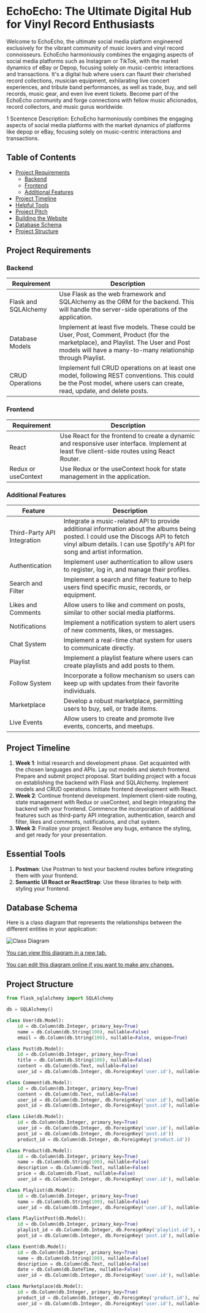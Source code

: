 # EchoEcho: The Ultimate Digital Hub for Vinyl Record Enthusiasts

Welcome to EchoEcho, the ultimate social media platform engineered exclusively for the vibrant community of music lovers and vinyl record connoisseurs. EchoEcho harmoniously combines the engaging aspects of social media platforms such as Instagram or TikTok, with the market dynamics of eBay or Depop, focusing solely on music-centric interactions and transactions. It's a digital hub where users can flaunt their cherished record collections, musician equipment, exhilarating live concert experiences, and tribute band performances, as well as trade, buy, and sell records, music gear, and even live event tickets. Become part of the EchoEcho community and forge connections with fellow music aficionados, record collectors, and music gurus worldwide.

1 Scentence Description: EchoEcho harmoniously combines the engaging aspects of social media platforms with the market dynamics of platforms like depop or eBay, focusing solely on music-centric interactions and transactions. 

## Table of Contents

- [Project Requirements](#project-requirements)
  - [Backend](#backend)
  - [Frontend](#frontend)
  - [Additional Features](#additional-features)
- [Project Timeline](#project-timeline)
- [Helpful Tools](#helpful-tools)
- [Project Pitch](#project-pitch)
- [Building the Website](#building-the-website)
- [Database Schema](#database-schema)
- [Project Structure](#project-structure)

## Project Requirements

### Backend

| Requirement | Description |
| ----------- | ----------- |
| Flask and SQLAlchemy | Use Flask as the web framework and SQLAlchemy as the ORM for the backend. This will handle the server-side operations of the application. |
| Database Models | Implement at least five models. These could be User, Post, Comment, Product (for the marketplace), and Playlist. The User and Post models will have a many-to-many relationship through Playlist. |
| CRUD Operations | Implement full CRUD operations on at least one model, following REST conventions. This could be the Post model, where users can create, read, update, and delete posts. |

### Frontend

| Requirement | Description |
| ----------- | ----------- |
| React | Use React for the frontend to create a dynamic and responsive user interface. Implement at least five client-side routes using React Router. |
| Redux or useContext | Use Redux or the useContext hook for state management in the application. |

### Additional Features

| Feature | Description |
| ------- | ----------- |
| Third-Party API Integration | Integrate a music-related API to provide additional information about the albums being posted. I could use the Discogs API to fetch vinyl album details. I can use Spotify's API for song and artist information. |
| Authentication | Implement user authentication to allow users to register, log in, and manage their profiles. |
| Search and Filter | Implement a search and filter feature to help users find specific music, records, or equipment. |
| Likes and Comments | Allow users to like and comment on posts, similar to other social media platforms. |
| Notifications | Implement a notification system to alert users of new comments, likes, or messages. |
| Chat System | Implement a real-time chat system for users to communicate directly. |
| Playlist | Implement a playlist feature where users can create playlists and add posts to them. |
| Follow System | Incorporate a follow mechanism so users can keep up with updates from their favorite individuals. |
| Marketplace | Develop a robust marketplace, permitting users to buy, sell, or trade items. |
| Live Events | Allow users to create and promote live events, concerts, and meetups. |

## Project Timeline

1. **Week 1**: Initial research and development phase. Get acquainted with the chosen languages and APIs. Lay out models and sketch frontend. Prepare and submit project proposal. Start building project with a focus on establishing the backend with Flask and SQLAlchemy. Implement models and CRUD operations. Initiate frontend development with React.
2. **Week 2**: Continue frontend development. Implement client-side routing, state management with Redux or useContext, and begin integrating the backend with your frontend. Commence the incorporation of additional features such as third-party API integration, authentication, search and filter, likes and comments, notifications, and chat system.
3. **Week 3**: Finalize your project. Resolve any bugs, enhance the styling, and get ready for your presentation.

## Essential Tools

1. **Postman**: Use Postman to test your backend routes before integrating them with your frontend.
2. **Semantic UI React or ReactStrap**: Use these libraries to help with styling your frontend.

## Database Schema

Here is a class diagram that represents the relationships between the different entities in your application:

![Class Diagram](https://showme.redstarplugin.com/d/O9ebgzVS)

[You can view this diagram in a new tab.](https://showme.redstarplugin.com/d/O9ebgzVS)

[You can edit this diagram online if you want to make any changes.](https://showme.redstarplugin.com/s/hy9cWTZt)

## Project Structure

```python
from flask_sqlalchemy import SQLAlchemy

db = SQLAlchemy()

class User(db.Model):
    id = db.Column(db.Integer, primary_key=True)
    name = db.Column(db.String(100), nullable=False)
    email = db.Column(db.String(100), nullable=False, unique=True)

class Post(db.Model):
    id = db.Column(db.Integer, primary_key=True)
    title = db.Column(db.String(100), nullable=False)
    content = db.Column(db.Text, nullable=False)
    user_id = db.Column(db.Integer, db.ForeignKey('user.id'), nullable=False)

class Comment(db.Model):
    id = db.Column(db.Integer, primary_key=True)
    content = db.Column(db.Text, nullable=False)
    user_id = db.Column(db.Integer, db.ForeignKey('user.id'), nullable=False)
    post_id = db.Column(db.Integer, db.ForeignKey('post.id'), nullable=False)

class Like(db.Model):
    id = db.Column(db.Integer, primary_key=True)
    user_id = db.Column(db.Integer, db.ForeignKey('user.id'), nullable=False)
    post_id = db.Column(db.Integer, db.ForeignKey('post.id'))
    product_id = db.Column(db.Integer, db.ForeignKey('product.id'))

class Product(db.Model):
    id = db.Column(db.Integer, primary_key=True)
    name = db.Column(db.String(100), nullable=False)
    description = db.Column(db.Text, nullable=False)
    price = db.Column(db.Float, nullable=False)
    user_id = db.Column(db.Integer, db.ForeignKey('user.id'), nullable=False)

class Playlist(db.Model):
    id = db.Column(db.Integer, primary_key=True)
    name = db.Column(db.String(100), nullable=False)
    user_id = db.Column(db.Integer, db.ForeignKey('user.id'), nullable=False)

class PlaylistPost(db.Model):
    id = db.Column(db.Integer, primary_key=True)
    playlist_id = db.Column(db.Integer, db.ForeignKey('playlist.id'), nullable=False)
    post_id = db.Column(db.Integer, db.ForeignKey('post.id'), nullable=False)

class Event(db.Model):
    id = db.Column(db.Integer, primary_key=True)
    name = db.Column(db.String(100), nullable=False)
    description = db.Column(db.Text, nullable=False)
    date = db.Column(db.DateTime, nullable=False)
    user_id = db.Column(db.Integer, db.ForeignKey('user.id'), nullable=False)

class Marketplace(db.Model):
    id = db.Column(db.Integer, primary_key=True)
    product_id = db.Column(db.Integer, db.ForeignKey('product.id'), nullable=False)
    user_id = db.Column(db.Integer, db.ForeignKey('user.id'), nullable=False)
```